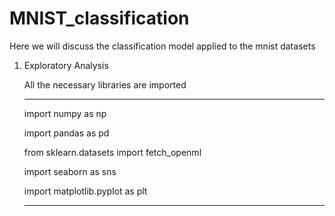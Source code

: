 # MNIST_classification
Here we will discuss the classification model applied to the mnist datasets

1. Exploratory Analysis

   All the necessary libraries are imported
   ***
   import numpy as np
   
   import pandas as pd

   from sklearn.datasets import fetch_openml

   import seaborn as sns

   import matplotlib.pyplot as plt
   ***
